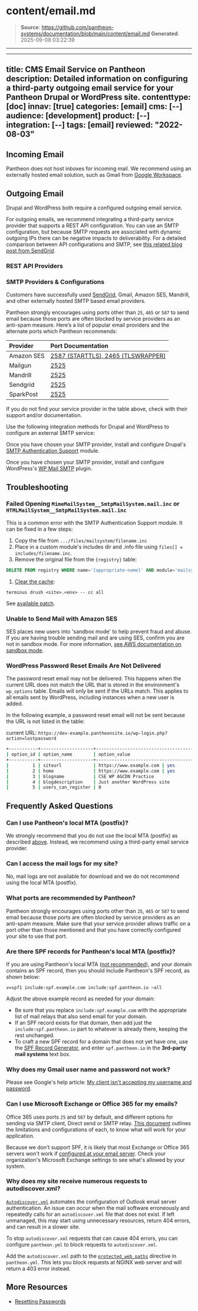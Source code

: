 # content/email.md

> **Source**: https://github.com/pantheon-systems/documentation/blob/main/content/email.md
> **Generated**: 2025-09-08 03:22:39

---

---
title: CMS Email Service on Pantheon
description: Detailed information on configuring a third-party outgoing email service for your Pantheon Drupal or WordPress site.
contenttype: [doc]
innav: [true]
categories: [email]
cms: [--]
audience: [development]
product: [--]
integration: [--]
tags: [email]
reviewed: "2022-08-03"
---

## Incoming Email

Pantheon does not host inboxes for incoming mail. We recommend using an externally hosted email solution, such as Gmail from [Google Workspace](https://workspace.google.com/).

## Outgoing Email

Drupal and WordPress both require a configured outgoing email service.

For outgoing emails, we recommend integrating a third-party service provider that supports a REST API configuration. You can use an SMTP configuration, but because SMTP requests are associated with dynamic outgoing IPs there can be negative impacts to deliverability. For a detailed comparison between API configurations and SMTP, see [this related blog post from SendGrid](https://sendgrid.com/blog/web-api-or-smtp-relay-how-should-you-send-your-mail/).

### REST API Providers

<Partial file="email-rest.md" />

### SMTP Providers & Configurations

Customers have successfully used [SendGrid](/guides/sendgrid), Gmail, Amazon SES, Mandrill, and other externally hosted SMTP based email providers.

Pantheon strongly encourages using ports other than `25`, `465` or `587` to send email because those ports are often blocked by service providers as an anti-spam measure. Here’s a list of popular email providers and the alternate ports which Pantheon recommends:

| Provider   | Port Documentation                                                                                          |
|:---------- |:----------------------------------------------------------------------------------------------------------- |
| Amazon SES | [2587 (STARTTLS), 2465 (TLSWRAPPER)](http://docs.aws.amazon.com/ses/latest/DeveloperGuide/smtp-connect.html) |
| Mailgun    | [2525](http://blog.mailgun.com/25-465-587-what-port-should-i-use/)                                          |
| Mandrill   | [2525](https://mandrill.zendesk.com/hc/en-us/articles/205582167-Which-SMTP-ports-can-I-use-)                |
| Sendgrid   | [2525](https://sendgrid.com/docs/API_Reference/SMTP_API/integrating_with_the_smtp_api.html)                 |
| SparkPost  | [2525](https://www.sparkpost.com/docs/faq/smtp-connection-problems/)                                        |

If you do not find your service provider in the table above, check with their support and/or documentation.

Use the following integration methods for Drupal and WordPress to configure an external SMTP service:

<TabList>

<Tab title="Drupal" id="drupal" active={true}>

Once you have chosen your SMTP provider, install and configure Drupal's [SMTP Authentication Support](https://drupal.org/project/smtp) module.

</Tab>

<Tab title="WordPress" id="wp">

Once you have chosen your SMTP provider, install and configure WordPress's [WP Mail SMTP](https://wordpress.org/plugins/wp-mail-smtp/) plugin.

</Tab>

</TabList>

## Troubleshooting

### Failed Opening `MimeMailSystem__SmtpMailSystem.mail.inc` or `HTMLMailSystem__SmtpMailSystem.mail.inc`

This is a common error with the SMTP Authentication Support module. It can be fixed in a few steps:

1. Copy the file from `.../files/mailsystem/filename.inc`
1. Place in a custom module's includes dir and .info file using `files[] = includes/filename.inc`.
1. Remove the original file from the `{registry}` table:

  ```sql
  DELETE FROM registry WHERE name='[appropriate-name]' AND module='mailsystem';
  ```

1. [Clear the cache](https://github.com/pantheon-systems/cli):

  ```bash{promptUser: user}
  terminus drush <site>.<env> -- cc all
  ```

See [available patch](https://drupal.org/node/1369736#comment-5644064).

### Unable to Send Mail with Amazon SES

SES places new users into 'sandbox mode' to help prevent fraud and abuse. If you are having trouble sending mail and are using SES, confirm you are not in sandbox mode. For more information, [see AWS documentation on sandbox mode](https://docs.aws.amazon.com/ses/latest/DeveloperGuide/request-production-access.html).

### WordPress Password Reset Emails Are Not Delivered

The password reset email may not be delivered. This happens when the current URL does not match the URL that is stored in the environment's `wp_options` table. Emails will only be sent if the URLs match. This applies to all emails sent by WordPress, including instances when a new user is added.

In the following example, a password reset email will not be sent because the URL is not listed in the table:

current URL: `https://dev-example.pantheonsite.io/wp-login.php?action=lostpassword`

 ```bash
 +-----------+--------------------+-------------------------------------------------+----------+
 | option_id | option_name        | option_value                                    | autoload |
 +-----------+--------------------+-------------------------------------------------+----------+
 |         1 | siteurl            | https://www.example.com | yes      |
 |         2 | home               | https://www.example.com | yes      |
 |         3 | blogname           | CSE WP AGCDN Practice                           | yes      |
 |         4 | blogdescription    | Just another WordPress site                     | yes      |
 |         5 | users_can_register | 0                                               | yes      |
 ```

## Frequently Asked Questions

### Can I use Pantheon's local MTA (postfix)?

We strongly recommend that you do not use the local MTA (postfix) as described [above](#outgoing-email). Instead, we recommend using a third-party email service provider.

### Can I access the mail logs for my site?

No, mail logs are not available for download and we do not recommend using the local MTA (postfix).

### What ports are recommended by Pantheon?

Pantheon strongly encourages using ports other than `25`, `465` or `587` to send email because those ports are often blocked by service providers as an anti-spam measure.  Make sure that your service provider allows traffic on a port other than those mentioned and that you have correctly configured your site to use that port.

### Are there SPF records for Pantheon's local MTA (postfix)?

If you are using Pantheon's local MTA ([not recommended](#outgoing-email)), and your domain contains an SPF record, then you should include Pantheon's SPF record, as shown below:

```none
v=spf1 include:spf.example.com include:spf.pantheon.io ~all
```

Adjust the above example record as needed for your domain:

- Be sure that you replace `include:spf.example.com` with the appropriate list of mail relays that also send email for your domain.
- If an SPF record exists for that domain, then add just the `include:spf.pantheon.io` part to whatever is already there, keeping the rest unchanged.
- To craft a new SPF record for a domain that does not yet have one, use the [SPF Record Generator](https://mxtoolbox.com/SPFRecordGenerator.aspx?domain=example.com), and enter `spf.pantheon.io` in the **3rd-party mail systems** text box.

### Why does my Gmail user name and password not work?

Please see Google's help article: [My client isn't accepting my username and password](https://support.google.com/mail/answer/14257?p=client_login&rd=1).

### Can I use Microsoft Exchange or Office 365 for my emails?

Office 365 uses ports `25` and `587` by default, and different options for sending via SMTP client, Direct send or SMTP relay. [This document](https://docs.microsoft.com/en-us/Exchange/mail-flow-best-practices/how-to-set-up-a-multifunction-device-or-application-to-send-email-using-office-3) outlines the limitations and configurations of each, to know what will work for your application.

Because we don't support SPF, it is likely that most Exchange or Office 365 servers won't work if [configured at your email server](https://docs.microsoft.com/en-us/office365/SecurityCompliance/set-up-spf-in-office-365-to-help-prevent-spoofing). Check your organization's Microsoft Exchange settings to see what's allowed by your system.

### Why does my site receive numerous requests to autodiscover.xml?

[`Autodiscover.xml`](https://docs.microsoft.com/en-us/exchange/architecture/client-access/autodiscover?view=exchserver-2019) automates the configuration of Outlook email server authentication. An issue can occur when the mail software erroneously and repeatedly calls for an `autodiscover.xml` file that does not exist. If left unmanaged, this may start using unnecessary resources, return 404 errors, and can result in a slower site.

To stop `autodiscover.xml` requests that can cause 404 errors, you can configure `pantheon.yml` to block requests to `autodiscover.xml`.

Add the `autodiscover.xml` path to the [`protected_web_paths`](/pantheon-yml#protected-web-paths) directive in `pantheon.yml`. This lets you block requests at NGINX web server and will return a 403 error instead.

## More Resources

- [Resetting Passwords](/resetting-passwords)
